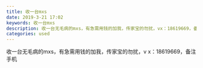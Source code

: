 ```yaml
---
title: 收一台mxs
date: 2019-3-21 17:02
keywords: 收一台mxs
description: 收一台无毛病的mxs，有急需用钱的加我，传家宝的勿扰，vx：18619669，备注手机
categories: used
---
```

<td class="t_f" id="postmessage_3275642">

收一台无毛病的mxs，有急需用钱的加我，传家宝的勿扰，v x：18619669，备注手机<br/>
</td>
